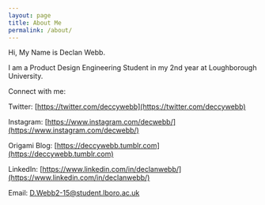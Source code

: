 ```yaml
---
layout: page
title: About Me
permalink: /about/
---
```


Hi, My Name is Declan Webb.

I am a Product Design Engineering Student in my 2nd year at Loughborough University.

Connect with me:

Twitter:  [https://twitter.com/deccywebb](https://twitter.com/deccywebb)

Instagram: [https://www.instagram.com/decwebb/](https://www.instagram.com/decwebb/)

Origami Blog: [https://deccywebb.tumblr.com](https://deccywebb.tumblr.com)

LinkedIn: [https://www.linkedin.com/in/declanwebb/](https://www.linkedin.com/in/declanwebb/)

Email: [D.Webb2-15@student.lboro.ac.uk](mailto:D.Webb2-15@student.lboro.ac.uk)
